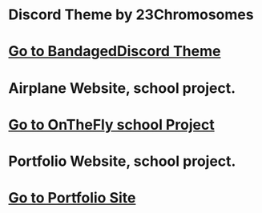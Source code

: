 <h1>Discord Theme by 23Chromosomes<h1>
<!-- Place this tag where you want the button to render. -->
<a class="github-button" href="https://23chromosomes.github.io/MyUserDB/" data-color-scheme="no-preference: dark; light: light; dark: dark;" data-size="large" aria-label="Bandaged Discord Theme">Go to BandagedDiscord Theme</a>
<h1>Airplane Website, school project.<h1>
<a class="github-button" href="https://23chromosomes.github.io/OnTheFly/" data-color-scheme="no-preference: dark; light: light; dark: dark;" data-size="large" aria-label="Bandaged Discord Theme">Go to OnTheFly school Project</a>
<h1>Portfolio Website, school project.<h1>
<a class="github-button" href="https://23chromosomes.github.io/PortfolioSite/" data-color-scheme="no-preference: dark; light: light; dark: dark;" data-size="large" aria-label="Bandaged Discord Theme">Go to Portfolio Site</a>
<!-- Place this tag in your head or just before your close body tag. -->
<script async defer src="https://buttons.github.io/buttons.js"></script>
